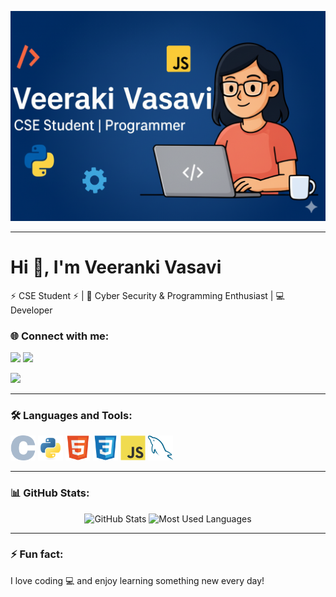 <!-- Banner -->
<p align="center">
  <img src="https://github.com/Vasavi-221/Vasavi-221/blob/main/banner.png" alt="Banner"/>
</p>


---

# Hi 👋, I'm Veeranki Vasavi  
⚡ CSE Student ⚡ | 🌱 Cyber Security & Programming Enthusiast | 💻 Developer
### 🌐 Connect with me:
<p align="left">
  <a href="https://x.com/vasavi1876" target="_blank"><img src="https://img.icons8.com/color/48/000000/twitter--v1.png"/></a>
  <a href="https://www.linkedin.com/in/vasavi-veeranki-041687374/" target="_blank"><img src="https://img.icons8.com/color/48/000000/linkedin.png"/></a>
  
  <a href="https://www.instagram.com/vas_av_i18_76/" target="_blank"><img src="https://img.icons8.com/color/48/000000/instagram-new--v1.png"/></a>
 
</p>

---

### 🛠️ Languages and Tools:
<p align="left"> 
  <img src="https://raw.githubusercontent.com/devicons/devicon/master/icons/c/c-original.svg" alt="C" width="40" height="40"/> 
  <img src="https://raw.githubusercontent.com/devicons/devicon/master/icons/python/python-original.svg" alt="Python" width="40" height="40"/> 
  <img src="https://raw.githubusercontent.com/devicons/devicon/master/icons/html5/html5-original.svg" alt="HTML" width="40" height="40"/> 
  <img src="https://raw.githubusercontent.com/devicons/devicon/master/icons/css3/css3-original.svg" alt="CSS" width="40" height="40"/> 
  <img src="https://raw.githubusercontent.com/devicons/devicon/master/icons/javascript/javascript-original.svg" alt="JavaScript" width="40" height="40"/> 
  
  <img src="https://raw.githubusercontent.com/devicons/devicon/master/icons/mysql/mysql-original.svg" alt="MySQL" width="40" height="40"/> 
   
</p>

---

### 📊 GitHub Stats:
<p align="center">
  <img src="https://github-readme-stats.vercel.app/api?username=Vasavi-221&show_icons=true&theme=tokyonight" alt="GitHub Stats" />
  <img src="https://github-readme-stats.vercel.app/api/top-langs/?username=Vasavi-221&layout=compact&theme=tokyonight" alt="Most Used Languages" />
</p>

---

### ⚡ Fun fact:
I love coding 💻 and enjoy learning something new every day!
